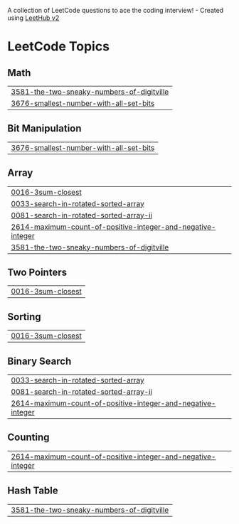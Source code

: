 A collection of LeetCode questions to ace the coding interview! - Created using [LeetHub v2](https://github.com/arunbhardwaj/LeetHub-2.0)
<!---LeetCode Topics Start-->
# LeetCode Topics
## Math
|  |
| ------- |
| [3581-the-two-sneaky-numbers-of-digitville](https://github.com/Rohit3105/CDC-leetcode-problem/tree/master/3581-the-two-sneaky-numbers-of-digitville) |
| [3676-smallest-number-with-all-set-bits](https://github.com/Rohit3105/CDC-leetcode-problem/tree/master/3676-smallest-number-with-all-set-bits) |
## Bit Manipulation
|  |
| ------- |
| [3676-smallest-number-with-all-set-bits](https://github.com/Rohit3105/CDC-leetcode-problem/tree/master/3676-smallest-number-with-all-set-bits) |
## Array
|  |
| ------- |
| [0016-3sum-closest](https://github.com/Rohit3105/CDC-leetcode-problem/tree/master/0016-3sum-closest) |
| [0033-search-in-rotated-sorted-array](https://github.com/Rohit3105/CDC-leetcode-problem/tree/master/0033-search-in-rotated-sorted-array) |
| [0081-search-in-rotated-sorted-array-ii](https://github.com/Rohit3105/CDC-leetcode-problem/tree/master/0081-search-in-rotated-sorted-array-ii) |
| [2614-maximum-count-of-positive-integer-and-negative-integer](https://github.com/Rohit3105/CDC-leetcode-problem/tree/master/2614-maximum-count-of-positive-integer-and-negative-integer) |
| [3581-the-two-sneaky-numbers-of-digitville](https://github.com/Rohit3105/CDC-leetcode-problem/tree/master/3581-the-two-sneaky-numbers-of-digitville) |
## Two Pointers
|  |
| ------- |
| [0016-3sum-closest](https://github.com/Rohit3105/CDC-leetcode-problem/tree/master/0016-3sum-closest) |
## Sorting
|  |
| ------- |
| [0016-3sum-closest](https://github.com/Rohit3105/CDC-leetcode-problem/tree/master/0016-3sum-closest) |
## Binary Search
|  |
| ------- |
| [0033-search-in-rotated-sorted-array](https://github.com/Rohit3105/CDC-leetcode-problem/tree/master/0033-search-in-rotated-sorted-array) |
| [0081-search-in-rotated-sorted-array-ii](https://github.com/Rohit3105/CDC-leetcode-problem/tree/master/0081-search-in-rotated-sorted-array-ii) |
| [2614-maximum-count-of-positive-integer-and-negative-integer](https://github.com/Rohit3105/CDC-leetcode-problem/tree/master/2614-maximum-count-of-positive-integer-and-negative-integer) |
## Counting
|  |
| ------- |
| [2614-maximum-count-of-positive-integer-and-negative-integer](https://github.com/Rohit3105/CDC-leetcode-problem/tree/master/2614-maximum-count-of-positive-integer-and-negative-integer) |
## Hash Table
|  |
| ------- |
| [3581-the-two-sneaky-numbers-of-digitville](https://github.com/Rohit3105/CDC-leetcode-problem/tree/master/3581-the-two-sneaky-numbers-of-digitville) |
<!---LeetCode Topics End-->